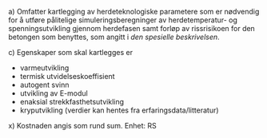 a) Omfatter kartlegging av herdeteknologiske parametere som er nødvendig for å utføre pålitelige simuleringsberegninger av herdetemperatur- og spenningsutvikling gjennom herdefasen samt forløp av rissrisikoen for den betongen som benyttes, som angitt i *den spesielle beskrivelsen*.

c) Egenskaper som skal kartlegges er
-  varmeutvikling
-  termisk utvidelseskoeffisient
-  autogent svinn
-  utvikling av E-modul
-  enaksial strekkfasthetsutvikling
-  kryputvikling (verdier kan hentes fra erfaringsdata/litteratur)

x) Kostnaden angis som rund sum. Enhet: RS

